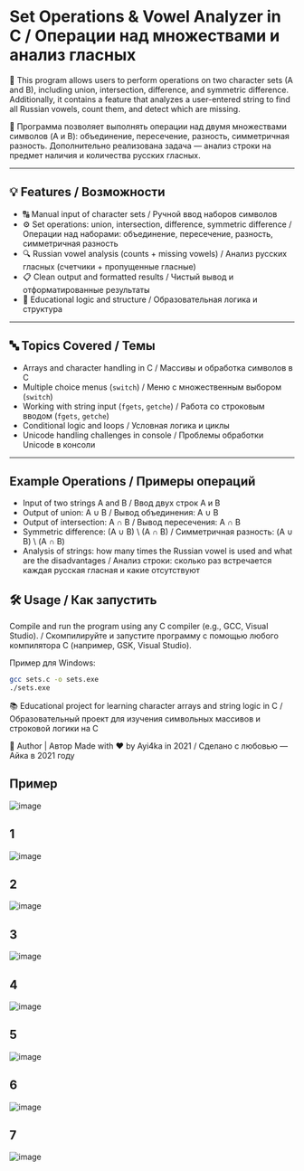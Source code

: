 # Set Operations & Vowel Analyzer in C / Операции над множествами и анализ гласных

📌 This program allows users to perform operations on two character sets (A and B), including union, intersection, difference, and symmetric difference. Additionally, it contains a feature that analyzes a user-entered string to find all Russian vowels, count them, and detect which are missing.

📌 Программа позволяет выполнять операции над двумя множествами символов (A и B): объединение, пересечение, разность, симметричная разность. Дополнительно реализована задача — анализ строки на предмет наличия и количества русских гласных.

---

## 💡 Features / Возможности

- 🔠 Manual input of character sets / Ручной ввод наборов символов
- ⚙️ Set operations: union, intersection, difference, symmetric difference / Операции над наборами: объединение, пересечение, разность, симметричная разность
- 🔍 Russian vowel analysis (counts + missing vowels) / Анализ русских гласных (счетчики + пропущенные гласные)
- 📋 Clean output and formatted results / Чистый вывод и отформатированные результаты
- 🧠 Educational logic and structure / Образовательная логика и структура

---

## 🔤 Topics Covered / Темы

- Arrays and character handling in C / Массивы и обработка символов в C
- Multiple choice menus (`switch`) / Меню с множественным выбором (`switch`)
- Working with string input (`fgets`, `getche`) / Работа со строковым вводом (`fgets`, `getche`)
- Conditional logic and loops / Условная логика и циклы
- Unicode handling challenges in console / Проблемы обработки Unicode в консоли

---

## Example Operations / Примеры операций
- Input of two strings A and B / Ввод двух строк A и B
- Output of union: A ∪ B / Вывод объединения: A ∪ B
- Output of intersection: A ∩ B / Вывод пересечения: A ∩ B
- Symmetric difference: (A ∪ B) \ (A ∩ B) / Симметричная разность: (A ∪ B) \ (A ∩ B)
- Analysis of strings: how many times the Russian vowel is used and what are the disadvantages / Анализ строки: сколько раз встречается каждая русская гласная и какие отсутствуют


## 🛠 Usage / Как запустить

Compile and run the program using any C compiler (e.g., GCC, Visual Studio). / Скомпилируйте и запустите программу с помощью любого компилятора C (например, GSK, Visual Studio).

Пример для Windows:
```bash
gcc sets.c -o sets.exe
./sets.exe 
```
📚 Educational project for learning character arrays and string logic in C / Образовательный проект для изучения символьных массивов и строковой логики на C

🤝 Author | Автор Made with ❤️ by Ayi4ka in 2021 / Сделано с любовью — Айка в 2021 году

## Пример
![image](https://github.com/user-attachments/assets/d72499d4-b6ab-4d50-9cc2-1e39bce804b2)
## 1
![image](https://github.com/user-attachments/assets/d37429d0-683f-4934-9165-e8e589a4f7a2)
## 2
![image](https://github.com/user-attachments/assets/476aef78-88a3-43e9-8df1-bed97857bb30)
## 3
![image](https://github.com/user-attachments/assets/85f917ed-ab09-4cac-bf0f-a8834f258c21)
## 4
![image](https://github.com/user-attachments/assets/b719f3e0-8199-4044-aedd-7d8d028991e2)
## 5
![image](https://github.com/user-attachments/assets/1fe0c4bc-3d5a-48dd-9521-a9ee9675ccbd)
## 6
![image](https://github.com/user-attachments/assets/7bd104b6-315b-47bc-8a33-1541b8ab98c8)
## 7
![image](https://github.com/user-attachments/assets/962da792-6bd1-4b5c-97c3-19e2f919f406)
